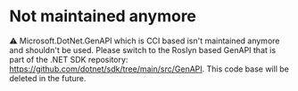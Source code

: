 # Not maintained anymore

:warning: Microsoft.DotNet.GenAPI which is CCI based isn't maintained anymore and shouldn't be used. Please switch to the Roslyn based GenAPI that is part of the .NET SDK repository: https://github.com/dotnet/sdk/tree/main/src/GenAPI. This code base will be deleted in the future.
